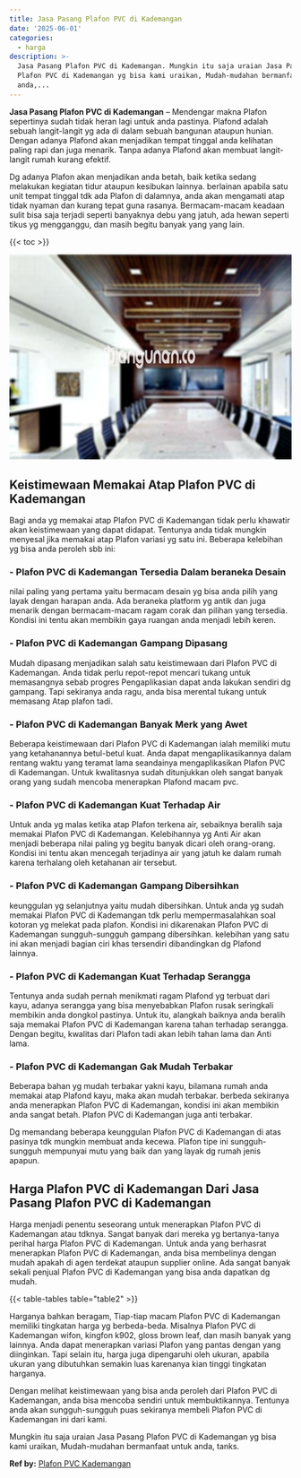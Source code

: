 ```yaml
---
title: Jasa Pasang Plafon PVC di Kademangan
date: '2025-06-01'
categories:
  - harga
description: >-
  Jasa Pasang Plafon PVC di Kademangan. Mungkin itu saja uraian Jasa Pasang
  Plafon PVC di Kademangan yg bisa kami uraikan, Mudah-mudahan bermanfaat untuk
  anda,...
---
```


**Jasa Pasang Plafon PVC di Kademangan** – Mendengar makna Plafon sepertinya sudah tidak heran lagi untuk anda pastinya. Plafond adalah sebuah langit-langit yg ada di dalam sebuah bangunan ataupun hunian. Dengan adanya Plafond akan menjadikan tempat tinggal anda kelihatan paling rapi dan juga menarik. Tanpa adanya Plafond akan membuat langit-langit rumah kurang efektif.

Dg adanya Plafon akan menjadikan anda betah, baik ketika sedang melakukan kegiatan tidur ataupun kesibukan lainnya. berlainan apabila satu unit tempat tinggal tdk ada Plafon di dalamnya, anda akan mengamati atap tidak nyaman dan kurang tepat guna rasanya. Bermacam-macam keadaan sulit bisa saja terjadi seperti banyaknya debu yang jatuh, ada hewan seperti tikus yg mengganggu, dan masih begitu banyak yang yang lain.

{{< toc >}}

![Jasa Pasang Plafon PVC di Kademangan](/images/flafond-pvc-murah13.png)

## Keistimewaan Memakai Atap Plafon PVC di Kademangan

Bagi anda yg memakai atap Plafon PVC di Kademangan tidak perlu khawatir akan keistimewaan yang dapat didapat. Tentunya anda tidak mungkin menyesal jika memakai atap Plafon variasi yg satu ini. Beberapa kelebihan yg bisa anda peroleh sbb ini:

### \- Plafon PVC di Kademangan Tersedia Dalam beraneka Desain

nilai paling yang pertama yaitu bermacam desain yg bisa anda pilih yang layak dengan harapan anda. Ada beraneka platform yg antik dan juga menarik dengan bermacam-macam ragam corak dan pilihan yang tersedia. Kondisi ini tentu akan membikin gaya ruangan anda menjadi lebih keren.

### \- Plafon PVC di Kademangan Gampang Dipasang

Mudah dipasang menjadikan salah satu keistimewaan dari Plafon PVC di Kademangan. Anda tidak perlu repot-repot mencari tukang untuk memasangnya sebab progres Pengaplikasian dapat anda lakukan sendiri dg gampang. Tapi sekiranya anda ragu, anda bisa merental tukang untuk memasang Atap plafon tadi.

### \- Plafon PVC di Kademangan Banyak Merk yang Awet

Beberapa keistimewaan dari Plafon PVC di Kademangan ialah memiliki mutu yang ketahanannya betul-betul kuat. Anda dapat mengaplikasikannya dalam rentang waktu yang teramat lama seandainya mengaplikasikan Plafon PVC di Kademangan. Untuk kwalitasnya sudah ditunjukkan oleh sangat banyak orang yang sudah mencoba menerapkan Plafond macam pvc.

### \- Plafon PVC di Kademangan Kuat Terhadap Air

Untuk anda yg malas ketika atap Plafon terkena air, sebaiknya beralih saja memakai Plafon PVC di Kademangan. Kelebihannya yg Anti Air akan menjadi beberapa nilai paling yg begitu banyak dicari oleh orang-orang. Kondisi ini tentu akan mencegah terjadinya air yang jatuh ke dalam rumah karena terhalang oleh ketahanan air tersebut.

### \- Plafon PVC di Kademangan Gampang Dibersihkan

keunggulan yg selanjutnya yaitu mudah dibersihkan. Untuk anda yg sudah memakai Plafon PVC di Kademangan tdk perlu mempermasalahkan soal kotoran yg melekat pada plafon. Kondisi ini dikarenakan Plafon PVC di Kademangan sungguh-sungguh gampang dibersihkan. kelebihan yang satu ini akan menjadi bagian ciri khas tersendiri dibandingkan dg Plafond lainnya.

### \- Plafon PVC di Kademangan Kuat Terhadap Serangga

Tentunya anda sudah pernah menikmati ragam Plafond yg terbuat dari kayu, adanya serangga yang bisa menyebabkan Plafon rusak seringkali membikin anda dongkol pastinya. Untuk itu, alangkah baiknya anda beralih saja memakai Plafon PVC di Kademangan karena tahan terhadap serangga. Dengan begitu, kwalitas dari Plafon tadi akan lebih tahan lama dan Anti lama.

### \- Plafon PVC di Kademangan Gak Mudah Terbakar

Beberapa bahan yg mudah terbakar yakni kayu, bilamana rumah anda memakai atap Plafond kayu, maka akan mudah terbakar. berbeda sekiranya anda menerapkan Plafon PVC di Kademangan, kondisi ini akan membikin anda sangat betah. Plafon PVC di Kademangan juga anti terbakar.

Dg memandang beberapa keunggulan Plafon PVC di Kademangan di atas pasinya tdk mungkin membuat anda kecewa. Plafon tipe ini sungguh-sungguh mempunyai mutu yang baik dan yang layak dg rumah jenis apapun.

## Harga Plafon PVC di Kademangan Dari Jasa Pasang Plafon PVC di Kademangan

Harga menjadi penentu seseorang untuk menerapkan Plafon PVC di Kademangan atau tdknya. Sangat banyak dari mereka yg bertanya-tanya perihal harga Plafon PVC di Kademangan. Untuk anda yang berhasrat menerapkan Plafon PVC di Kademangan, anda bisa membelinya dengan mudah apakah di agen terdekat ataupun supplier online. Ada sangat banyak sekali penjual Plafon PVC di Kademangan yang bisa anda dapatkan dg mudah.

{{< table-tables table="table2" >}}

Harganya bahkan beragam, Tiap-tiap macam Plafon PVC di Kademangan memiliki tingkatan harga yg berbeda-beda. Misalnya Plafon PVC di Kademangan wifon, kingfon k902, gloss brown leaf, dan masih banyak yang lainnya. Anda dapat menerapkan variasi Plafon yang pantas dengan yang diinginkan. Tapi selain itu, harga juga dipengaruhi oleh ukuran, apabila ukuran yang dibutuhkan semakin luas karenanya kian tinggi tingkatan harganya.

Dengan melihat keistimewaan yang bisa anda peroleh dari Plafon PVC di Kademangan, anda bisa mencoba sendiri untuk membuktikannya. Tentunya anda akan sungguh-sungguh puas sekiranya membeli Plafon PVC di Kademangan ini dari kami.

Mungkin itu saja uraian Jasa Pasang Plafon PVC di Kademangan yg bisa kami uraikan, Mudah-mudahan bermanfaat untuk anda, tanks.

**Ref by:** [Plafon PVC Kademangan](https://id.wikipedia.org/wiki/Plafon)
